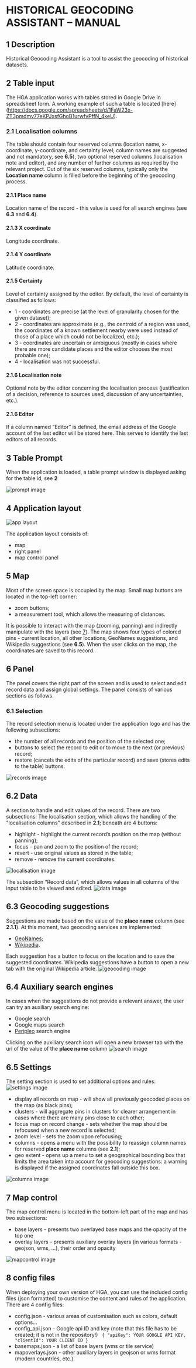 # HISTORICAL GEOCODING ASSISTANT – MANUAL

## 1 Description
Historical Geocoding Assistant is a tool to assist the geocoding of historical datasets.

## 2 Table input
The HGA application works with tables stored in Google Drive in spreadsheet form. A working example of such a table is located [here] (https://docs.google.com/spreadsheets/d/1FaW23x-ZT3pmdmv77eKPJxsfGhoB1urwfvPffN_4keU).

### 2.1 Localisation columns
The table  should contain four reserved columns (location name, x-coordinate, y-coordinate, and certainty level; column names are suggested and not mandatory, see **6.5**), two optional reserved columns (localisation note and editor), and any number of further columns as required by the relevant project. Out of the six reserved columns, typically only the **Location name** column is filled before the beginning of the geocoding process.

#### 2.1.1 Place name
Location name of the record - this value is used for all search engines (see **6.3** and **6.4**).

#### 2.1.3 X coordinate
Longitude coordinate.

#### 2.1.4 Y coordinate
Latitude coordinate.

#### 2.1.5 Certainty
Level of certainty assigned by the editor. By default, the level of certainty is classified as follows:

- 1 - coordinates are precise (at the level of granularity chosen for the given dataset);
- 2 - coordinates are approximate (e.g., the centroid of a region was used, the coordinates of a known settlement nearby were used instead of those of a place which could not be localized, etc.);
- 3 - coordinates are uncertain or ambiguous (mostly in cases where there are more candidate places and the editor chooses the most probable one);
- 4 - localisation was not successful.

#### 2.1.6 Localisation note
Optional note by the editor concerning the localisation process (justification of a decision, reference to sources used, discussion of any uncertainties, etc.).

#### 2.1.6 Editor
If a column named “Editor” is defined, the email address of the Google account of the last editor will be stored here. This serves to identify the last editors of all records.

## 3 Table Prompt
When the application is loaded, a table prompt window is displayed asking for the table id, see **2**

![prompt image](./imgs/welcome.png)


## 4 Application layout

![app layout](./imgs/layout.png)


The application layout consists of:
- map
- right panel
- map control panel

## 5 Map
Most of the screen space is occupied by the map. Small map buttons are located in the top-left corner:
- zoom buttons;
- a measurement tool, which allows the measuring of distances.

It is possible to interact with the map (zooming, panning) and indirectly manipulate with the layers (see [7](#7-map-control)). The map shows four types of colored pins - current location, all other locations, GeoNames suggestions, and Wikipedia suggestions (see **6.5**).
When the user clicks on the map, the coordinates are saved to this record.

## 6 Panel
The panel covers the right part of the screen and is used to select and edit record data and assign global settings. The panel consists of various sections as follows.

### 6.1 Selection
The record selection menu is located under the application logo and has the following subsections:
- the number of all records and the position of the selected one;
- buttons to select the record to edit or to move to the next (or previous) record;
- restore (cancels the edits of the particular record) and save (stores edits to the table) buttons.

![records image](./imgs/records.png)

## 6.2 Data
A section to handle and edit values of the record. There are two subsections:
The localisation section, which allows the handling of the "localisation columns" described in **2.1**; beneath are 4 buttons:
- highlight - highlight the current record’s position on the map (without panning);
- focus - pan and zoom to the position of the record;
- revert - use original values as stored in the table;
- remove - remove the current coordinates.

![localisation image](./imgs/localisation.png)


The subsection “Record data”, which allows  values in all columns of the input table to be viewed and edited.
![data image](./imgs/data.png)


## 6.3 Geocoding suggestions
Suggestions are made based on the value of the **place name** column (see **2.1.1**). At this moment, two geocoding services are implemented:
- [GeoNames](http://www.geonames.org/);
- [Wikipedia](wikipedia.org).

Each suggestion has a button to focus on the location and to save the suggested coordinates. Wikipedia suggestions have a button to open a new tab with the original Wikipedia article.
![geocoding image](./imgs/geocoding.png)

## 6.4 Auxiliary search engines
In cases when the suggestions do not provide a relevant answer, the user can try an auxiliary search engine:

- Google search
- Google maps search
- [Peripleo](http://peripleo.pelagios.org/) search engine

Clicking on the auxiliary search icon will open a new browser tab with the url of the value of the **place name** column 
![search image](./imgs/search.png)


## 6.5 Settings
The setting section is used to set additional options and rules:
![settings image](./imgs/settings.png)


- display all records on map - will show all previously geocoded places on the map (as black pins);
- clusters - will aggregate pins in clusters for clearer arrangement in cases where there are many pins close to each other;
- focus map on record change - sets whether the map should be refocused when a new record is selected;
- zoom level - sets the zoom upon refocusing;
- columns - opens a menu with the possibility to reassign column names for reserved **place name** columns (see **2.1**);
- geo extent - opens up a menu to set a geographical bounding box that limits the area taken into account for geocoding suggestions: a warning is displayed if the assigned coordinates fall outside this box.

![columns image](./imgs/columns.png)


## 7 Map control
The map control menu is located in the bottom-left part of the map and has two subsections:
- base layers - presents two overlayed base maps and the opacity of the top one
- overlay layers - presents auxiliary overlay layers (in various formats - geojson, wms, ...), their order and opacity

![mapcontrol image](./imgs/mapcontrol.png)

## 8 config files
When deploying your own version of HGA, you can use the included config files (json formatted) to customise the content and rules of the application. There are 4 config files:

- config.json - various areas of customisation such as colors, default options...
- config_api.json - Google api ID and key (note that this file has to be created; it is not in the repository!)
`` 
{
  "apiKey": YOUR GOOGLE API KEY,
  "clientId": YOUR CLIENT ID
}
`` 
- basemaps.json - a list of base layers (wms or tile service)
- mapoverlays.json - other auxiliary layers in geojson or wms format (modern countries, etc.).

